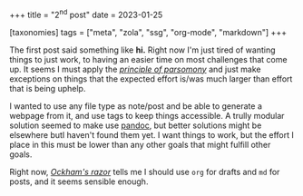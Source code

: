 +++
title = "2<sup>nd</sup> post"
date = 2023-01-25

[taxonomies]
tags = ["meta", "zola", "ssg", "org-mode", "markdown"]
+++

The first post said something like **hi.**
Right now I'm just tired of wanting things to just work, to having an easier time on most challenges that come up.
It seems I must apply the [*principle of parsomony*](https://en.wikipedia.org/wiki/Occam%27s_razor) and just make exceptions on things that the expected effort is/was much larger than effort that is being uphelp.

I wanted to use any file type as note/post and be able to generate a webpage from it, and use tags to keep things accessible. A trully modular solution seemed to make use [pandoc](pandoc), but better solutions might be elsewhere butI haven't found them yet. I want things to work, but the effort I place in this must be lower than any other goals that might fulfill other goals.

Right now, [*Ockham's razor*](https://en.wikipedia.org/wiki/Occam%27s_razor) tells me I should use `org` for drafts and `md` for posts, and it seems sensible enough.
